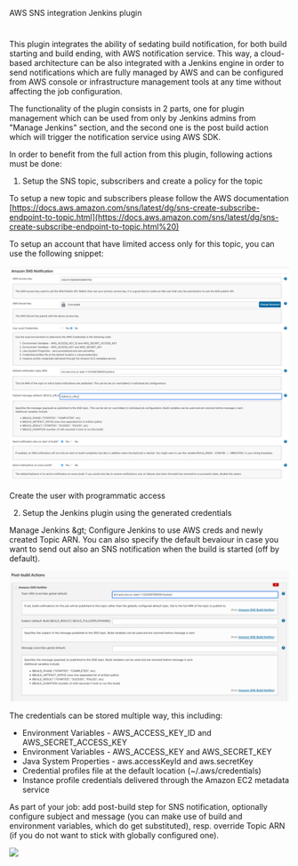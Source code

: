 AWS SNS integration Jenkins plugin

#

This plugin integrates the ability of sedating build notification, for both build starting and build ending, with AWS notification service. This way, a cloud-based architecture can be also integrated with a Jenkins engine in order to send notifications which are fully managed by AWS and can be configured from AWS console or infrastructure management tools at any time without affecting the job configuration.

The functionality of the plugin consists in 2 parts, one for plugin management which can be used from only by Jenkins admins from &quot;Manage Jenkins&quot; section, and the second one is the post build action which will trigger the notification service using AWS SDK.

In order to benefit from the full action from this plugin, following actions must be done:

1. Setup the SNS topic, subscribers and create a policy for the topic

To setup a new topic and subscribers please follow the AWS documentation [https://docs.aws.amazon.com/sns/latest/dg/sns-create-subscribe-endpoint-to-topic.html](https://docs.aws.amazon.com/sns/latest/dg/sns-create-subscribe-endpoint-to-topic.html%20)

To setup an account that have limited access only for this topic, you can use the following snippet:

![image](documentation/images/snsnotify-global-config.png)

Create the user with programmatic access 

2. Setup the Jenkins plugin using the generated credentials

Manage Jenkins \&gt; Configure Jenkins to use AWS creds and newly created Topic ARN. You can also specify the default bevaiour in case you want to send out also an SNS notification when the build is started (off by default).

![image](documentation/images/snsnotify-post-build-config.png)

The credentials can be stored multiple way, this including:

- Environment Variables - AWS\_ACCESS\_KEY\_ID and AWS\_SECRET\_ACCESS\_KEY
- Environment Variables - AWS\_ACCESS\_KEY and AWS\_SECRET\_KEY
- Java System Properties - aws.accessKeyId and aws.secretKey
- Credential profiles file at the default location (~/.aws/credentials)
- Instance profile credentials delivered through the Amazon EC2 metadata service


As part of your job: add post-build step for SNS notification, optionally configure subject and message (you can make use of build and environment variables, which do get substituted), resp. override Topic ARN (if you do not want to stick with globally configured one).

![](RackMultipart20220603-1-di6859_html_dc77b38ea4fcadd.png)
